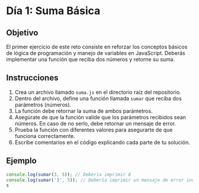 # Día 1: Suma Básica

## Objetivo
El primer ejercicio de este reto consiste en reforzar los conceptos básicos de lógica de programación y manejo de variables en JavaScript. Deberás implementar una función que reciba dos números y retorne su suma.

## Instrucciones
1. Crea un archivo llamado `suma.js` en el directorio raíz del repositorio.
2. Dentro del archivo, define una función llamada `sumar` que reciba dos parámetros (números).
3. La función debe retornar la suma de ambos parámetros.
4. Asegúrate de que la función valide que los parámetros recibidos sean números. En caso de no serlo, debe retornar un mensaje de error.
5. Prueba la función con diferentes valores para asegurarte de que funciona correctamente.
6. Escribe comentarios en el código explicando cada parte de tu solución.

## Ejemplo
```javascript
console.log(sumar(3, 5)); // Debería imprimir 8
console.log(sumar('3', 5)); // Debería imprimir un mensaje de error indicando que ambos parámetros deben ser números.
s